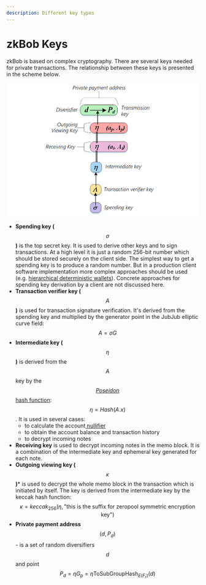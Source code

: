 ```yaml
---
description: Different key types
---
```


# zkBob Keys

zkBob is based on complex cryptography. There are several keys needed for private transactions. The relationship between these keys is presented in the scheme below.

![](../../.gitbook/assets/keys.png)

* **Spending key (**$$\sigma$$**)** is the top secret key. It is used to derive other keys and to sign transactions. At a high level it is just a random 256-bit number which should be stored securely on the client side. The simplest way to get a spending key is to produce a random number.  But in a production client software implementation more complex approaches should be used (e.g. [hierarchical deterministic wallets](https://github.com/bitcoin/bips/blob/master/bip-0044.mediawiki)). Concrete approaches for spending key derivation by a client are not discussed here.
* **Transaction verifier key (**$$A$$**)** is used for transaction signature verification. It's derived from the spending key and multiplied by the generator point in the JubJub elliptic curve field: $$A = \sigma G$$
* **Intermediate key (**$$\eta$$**)** is derived from the $$A$$ key by the[ $$Poseidon$$ hash function](../untitled/the-poseidon-hash.md):$$\eta = Hash(A.x)$$. It is used in several cases:
  * to calculate the account[ nullifier](../transaction-overview/the-nullifiers.md)
  * to obtain the account balance and transaction history
  * to decrypt incoming notes
* **Receiving key** is used to decrypt incoming notes in the memo block. It is a combination of the intermediate key and ephemeral key generated for each note.
* **Outgoing viewing key (**$$\kappa$$**)*** is used to decrypt the whole memo block in the transaction which is initiated by itself. The key is derived from the intermediate key by the keccak hash function: $$\kappa = keccak_{256}(\eta, \text{"this is the suffix for zeropool symmetric encryption key"})$$
* **Private payment address** $$(d, P_d)$$ - is a set of random diversifiers $$d$$ and point $$P_d = \eta G_p = \eta \text{ToSubGroupHash}_{E(F_r)}(d)$$
